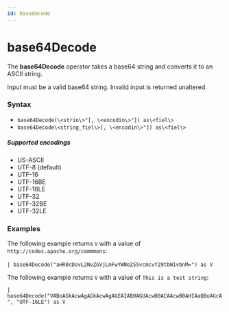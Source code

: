 ```yaml
---
id: basedecode
---
```


# base64Decode

The **base64Decode** operator takes a base64 string and converts it to
an ASCII string.

Input must be a valid base64 string. Invalid input is returned
unaltered. 

### Syntax

* `base64Decode(\<strin\>"[, \<encodin\>"]) as\<fiel\>`
* `base64Decode\<string_fiel\>[, \<encodin\>"]) as\<fiel\>`

##### Supported encodings

* US-ASCII
* UTF-8 (default)
* UTF-16
* UTF-16BE
* UTF-16LE
* UTF-32
* UTF-32BE
* UTF-32LE

### Examples

The following example returns `V` with a value of
`http://codec.apache.org/commmons`:

`| base64Decode("aHR0cDovL2NvZGVjLmFwYWNoZS5vcmcvY29tbW1vbnM=") as V`   

The following example returns `V` with a value of
`This is a test string`:

`| base64Decode("VABoAGkAcwAgAGkAcwAgAGEAIAB0AGUAcwB0ACAAcwB0AHIAaQBuAGcA", "UTF-16LE") as V`

